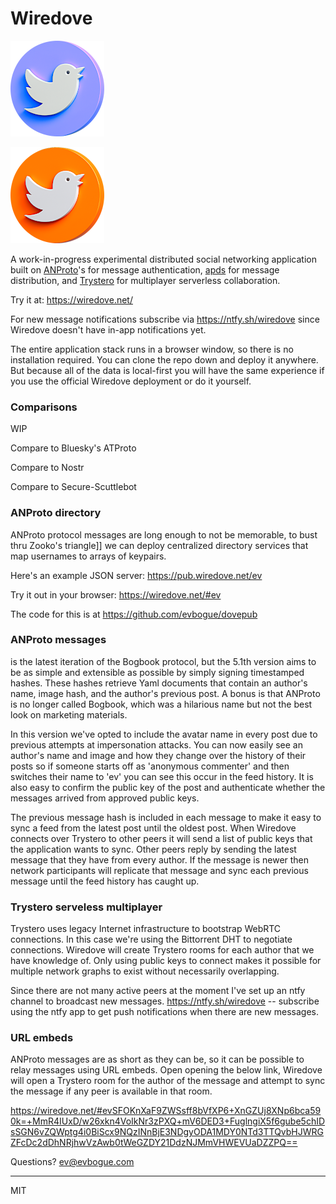 # Wiredove 

![Wiredove Logo](dove_sm.png)

![ANProto Logo](doveorange_sm.png)

A work-in-progress experimental distributed social networking application built on [ANProto](https://anproto.com/)'s for message authentication, [apds](https://apds.anproto.com/) for message distribution, and [Trystero](https://github.com/dmotz/trystero) for multiplayer serverless collaboration.

Try it at: https://wiredove.net/

For new message notifications subscribe via https://ntfy.sh/wiredove since Wiredove doesn't have in-app notifications yet.

The entire application stack runs in a browser window, so there is no installation required. You can clone the repo down and deploy it anywhere. But because all of the data is local-first you will have the same experience if you use the official Wiredove deployment or do it yourself. 

### Comparisons

WIP

Compare to Bluesky's ATProto

Compare to Nostr

Compare to Secure-Scuttlebot

### ANProto directory

ANProto protocol messages are long enough to not be memorable, to bust thru Zooko's triangle]] we can deploy centralized directory services that map usernames to arrays of keypairs. 

Here's an example JSON server: https://pub.wiredove.net/ev

Try it out in your browser: https://wiredove.net/#ev

The code for this is at https://github.com/evbogue/dovepub

### ANProto messages

[](https://anproto.com/)  is the latest iteration of the Bogbook protocol, but the 5.1th version aims to be as simple and extensible as possible by simply signing timestamped hashes. These hashes retrieve Yaml documents that contain an author's name, image hash, and the author's previous post. A bonus is that ANProto is no longer called Bogbook, which was a hilarious name but not the best look on marketing materials. 

In this version we've opted to include the avatar name in every post due to previous attempts at impersonation attacks. You can now easily see an author's name and image and how they change over the history of their posts so if someone starts off as 'anonymous commenter' and then switches their name to 'ev' you can see this occur in the feed history. It is also easy to confirm the public key of the post and authenticate whether the messages arrived from approved public keys.

The previous message hash is included in each message to make it easy to sync a feed from the latest post until the oldest post. When Wiredove connects over Trystero to other peers it will send a list of public keys that the application wants to sync. Other peers reply by sending the latest message that they have from every author. If the message is newer then network participants will replicate that message and sync each previous message until the feed history has caught up.

### Trystero serveless multiplayer

Trystero uses legacy Internet infrastructure to bootstrap WebRTC connections. In this case we're using the Bittorrent DHT to negotiate connections. Wiredove will create Trystero rooms for each author that we have knowledge of. Only using public keys to connect makes it possible for multiple network graphs to exist without necessarily overlapping.

Since there are not many active peers at the moment I've set up an ntfy channel to broadcast new messages. https://ntfy.sh/wiredove -- subscribe using the ntfy app to get push notifications when there are new messages.

### URL embeds

ANProto messages are as short as they can be, so it can be possible to relay messages using URL embeds. Open opening the below link, Wiredove will open a Trystero room for the author of the message and attempt to sync the message if any peer is available in that room. 

https://wiredove.net/#evSFOKnXaF9ZWSsff8bVfXP6+XnGZUj8XNp6bca590k=+MmR4IUxD/w26xkn4VoIkNr3zPXQ+mV6DED3+FuglngiX5f6gube5chIDsSGN6vZQWptg4i0BiScx9NQzINnBjE3NDgyODA1MDY0NTd3TTQvbHJWRGZFcDc2dDhNRjhwVzAwb0tWeGZDY21DdzNJMmVHWEVUaDZZPQ==

Questions? ev@evbogue.com

---
MIT
